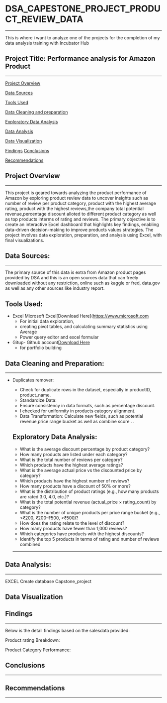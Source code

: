 # DSA_CAPESTONE_PROJECT_PRODUCT_REVIEW_DATA
---
This is where i want to analyze one of the projects for the completion of my data analysis training with Incubator Hub

## Project Title: Performance analysis for Amazon Product
---

[Project Overview](project-overview)

[Data Sources](data-sources)

[Tools Used](tools-used)

[Data Cleaning and preparation](data-cleaning-and-preparation)

[Exploratory Data Analysis](exploratory-data-analysis)

[Data Analysis](data-analysis)

[Data Visualization](data-visualization)

[Findings](findings)
[Conclusions](conclusions)

[Recommendations](recommendations)

## Project Overview
---
This project is geared towards analyzing  the product performance of Amazon by exploring product review data to uncover insights such as number of review per product category, product with the highest average rating, product with the highest reviews,the company total potential revenue,percentage discount alloted to different product category as well as top products interms of rating and reviews. The primary objective is to create an interactive Excel dashboard that highlights key findings, enabling data-driven decision-making to improve products values strategies. The project involves data exploration, preparation, and analysis using Excel, with final visualizations.


## Data Sources:
---

The primary source of this data is extra from Amazon product pages provided by DSA and this is an open sources data that can freely downloaded without any restriction, online such as kaggle or fred, data.gov as well as any other sources like industry report.



## Tools Used:
 - Excel Microsoft Excel[Download Here](https://www.microsoft.com
     - For initial data exploration, 
     - creating pivot tables, 
       and calculating summary statistics using Average 
     - Power query editor and excel formular
 - Gitup- Github account[Download Here](https://www.github.com)
     - for portfolio building
  
 ## Data Cleaning and Preparation:
---
- Duplicates remover:
   - Check for duplicate rows in the dataset, especially in productID, product_name.
   - Standardize Data:
   - Ensure consistency in data formats, such as percentage discount.
   - I checked for uniformity in products category alignment.
   - Data Transformation: Calculate new fields, such as potential revenue,price range bucket as well as combine score  .
     .
 
  ## Exploratory Data Analysis:

  
  - What is the average discount percentage by product category?
  - How many products are listed under each category?
  - What is the total number of reviews per category?
  - Which products have the highest average ratings?
  - What is the average actual price vs the discounted price by category?
  - Which products have the highest number of reviews?
  - How many products have a discount of 50% or more?
  - What is the distribution of product ratings (e.g., how many products are rated 3.0,
    4.0, etc.)?
  - What is the total potential revenue (actual_price × rating_count) by category?
  - What is the number of unique products per price range bucket (e.g., <₹200,
    ₹200–₹500, >₹500)?
  - How does the rating relate to the level of discount?
  - How many products have fewer than 1,000 reviews?
  - Which categories have products with the highest discounts?
  - Identify the top 5 products in terms of rating and number of reviews combined 
  ---
  

## Data Analysis:
---

EXCEL
Create database Capstone_project













## Data Visualization




## Findings
---


Below is the detail findings based on the salesdata provided:



Product rating Breakdown:


Product Category Performance:










## Conclusions
---


## Recommendations
---
